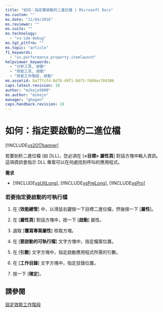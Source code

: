 ```yaml
---
title: "如何：指定要啟動的二進位檔 | Microsoft Docs"
ms.custom: ""
ms.date: "11/04/2016"
ms.reviewer: ""
ms.suite: ""
ms.technology: 
  - "vs-ide-debug"
ms.tgt_pltfrm: ""
ms.topic: "article"
f1_keywords: 
  - "vs.performance.property.itemlaunch"
helpviewer_keywords: 
  - "分析工具, 啟動"
  - "效能工具, 啟動"
  - "效能工作階段, 啟動"
ms.assetid: ba77fcf4-8d78-49f1-b8f3-7dd0acf84306
caps.latest.revision: 10
author: "mikejo5000"
ms.author: "mikejo"
manager: "ghogen"
caps.handback.revision: 10
---
```

# 如何：指定要啟動的二進位檔
[!INCLUDE[vs2017banner](../code-quality/includes/vs2017banner.md)]

若要剖析二進位檔 \(如 DLL\)，您必須在 \[**\<目標\> 屬性頁**\] 對話方塊中輸入資訊。  這項資訊會指示 DLL 專案可以在何處找到呼叫的應用程式。  
  
 **需求**  
  
-   [!INCLUDE[vsUltLong](../code-quality/includes/vsultlong_md.md)], [!INCLUDE[vsPreLong](../code-quality/includes/vsprelong_md.md)], [!INCLUDE[vsPro](../code-quality/includes/vspro_md.md)]  
  
### 若要指定要啟動的可執行檔  
  
1.  在 \[**效能總管**\] 中，以滑鼠右鍵按一下目標二進位檔，然後按一下 \[**屬性**\]。  
  
2.  在 \[**屬性頁**\] 對話方塊中，按一下 \[**啟動**\] 屬性。  
  
3.  選取 \[**覆寫專案屬性**\] 核取方塊。  
  
4.  在 \[**要啟動的可執行檔**\] 文字方塊中，指定檔案位置。  
  
5.  在 \[**引數**\] 文字方塊中，指定啟動應用程式所需的引數。  
  
6.  在 \[**工作目錄**\] 文字方塊中，指定目錄位置。  
  
7.  按一下 \[**確定**\]。  
  
## 請參閱  
 [設定效能工作階段](../profiling/configuring-performance-sessions.md)